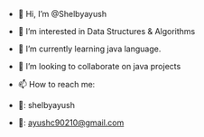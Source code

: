 - 👋 Hi, I’m @Shelbyayush
- 👀 I’m interested in Data Structures & Algorithms
- 🌱 I’m currently learning java language. 
- 💞️ I’m looking to collaborate on java projects
- 📫 How to reach me:

- 📸: shelbyayush
- 📩: ayushc90210@gmail.com

<!---
Shelbyayush/Shelbyayush is a ✨ special ✨ repository because its `README.md` (this file) appears on your GitHub profile.
You can click the Preview link to take a look at your changes.
--->
